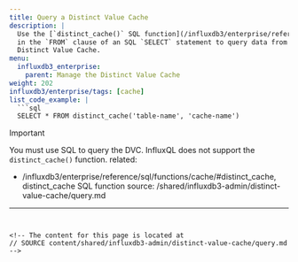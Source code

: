 ```yaml
---
title: Query a Distinct Value Cache
description: |
  Use the [`distinct_cache()` SQL function](/influxdb3/enterprise/reference/sql/functions/cache/#distinct_cache)
  in the `FROM` clause of an SQL `SELECT` statement to query data from the
  Distinct Value Cache.
menu:
  influxdb3_enterprise:
    parent: Manage the Distinct Value Cache
weight: 202
influxdb3/enterprise/tags: [cache]
list_code_example: |
  ```sql
  SELECT * FROM distinct_cache('table-name', 'cache-name')
  ```

  > [!Important]
  > You must use SQL to query the DVC.
  > InfluxQL does not support the `distinct_cache()` function.
related:
  - /influxdb3/enterprise/reference/sql/functions/cache/#distinct_cache, distinct_cache SQL function
source: /shared/influxdb3-admin/distinct-value-cache/query.md
---
```


<!-- The content for this page is located at
// SOURCE content/shared/influxdb3-admin/distinct-value-cache/query.md -->
